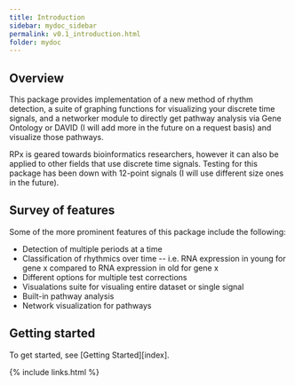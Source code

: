 ```yaml
---
title: Introduction
sidebar: mydoc_sidebar
permalink: v0.1_introduction.html
folder: mydoc
---
```


## Overview

This package provides implementation of a new method of rhythm detection, a suite of graphing functions for visualizing your discrete time signals, and a networker module to directly get pathway analysis via Gene Ontology or DAVID (I will add more in the future on a request basis) and visualize those pathways.

RPx is geared towards bioinformatics researchers, however it can also be applied to other fields that use discrete time signals. Testing for this package has been down with 12-point signals (I will use different size ones in the future).

## Survey of features

Some of the more prominent features of this package include the following:

* Detection of multiple periods at a time
* Classification of rhythmics over time -- i.e. RNA expression in young for gene x compared to RNA expression in old for gene x
* Different options for multiple test corrections
* Visualations suite for visualing entire dataset or single signal
* Built-in pathway analysis
* Network visualization for pathways

## Getting started

To get started, see [Getting Started][index].

{% include links.html %}
